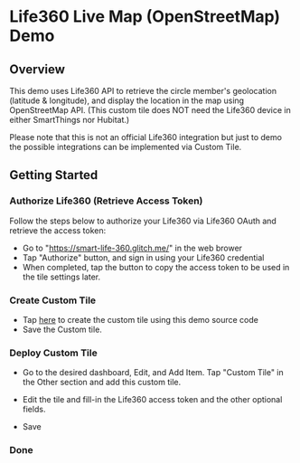 # Life360 Live Map (OpenStreetMap) Demo

## Overview

This demo uses Life360 API to retrieve the circle member's geolocation (latitude & longitude), and display the location in the map using OpenStreetMap API. (This custom tile does NOT need the Life360 device in either SmartThings nor Hubitat.)


Please note that this is not an official Life360 integration but just to demo the possible integrations can be implemented via Custom Tile.

## Getting Started

### Authorize Life360 (Retrieve Access Token)
Follow the steps below to authorize your Life360 via Life360 OAuth and retrieve the access token:
* Go to "https://smart-life-360.glitch.me/" in the web brower
* Tap "Authorize" button, and sign in using your Life360 credential 
* When completed, tap the button to copy the access token to be used in the tile settings later.

### Create Custom Tile
* Tap [here](https://sharptools.io/developer/custom-tiles/import/?url=https%3A%2F%2Fraw.githubusercontent.com%2Fjamesguitar3%2FSharpTools_custom_tile_poc%2Fmain%2FLife360%2520Live%2520Map%2520Demo%2Fsource.html) to create the custom tile using this demo source code
* Save the Custom tile.

### Deploy Custom Tile
* Go to the desired dashboard, Edit, and Add Item. Tap "Custom Tile" in the Other section and add this custom tile.

* Edit the tile and fill-in the Life360 access token and the other optional fields.  

* Save


### Done
